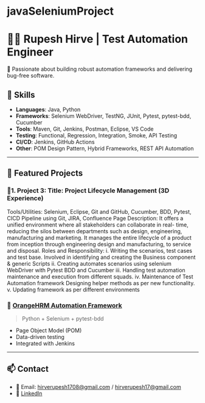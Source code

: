 # javaSeleniumProject
# 👨‍💻 Rupesh Hirve | Test Automation Engineer

🚀 Passionate about building robust automation frameworks and delivering bug-free software.

## 🔧 Skills
- **Languages**: Java, Python
- **Frameworks**: Selenium WebDriver, TestNG, JUnit, Pytest, pytest-bdd, Cucumber
- **Tools**: Maven, Git, Jenkins, Postman, Eclipse, VS Code
- **Testing**: Functional, Regression, Integration, Smoke, API Testing
- **CI/CD**: Jenkins, GitHub Actions
- **Other**: POM Design Pattern, Hybrid Frameworks, REST API Automation

---

## 📂 Featured Projects
### 🔹1.	Project 3: Title: Project Lifecycle Management (3D Experience) 
Tools/Utilities: Selenium, Eclipse, Git and GitHub, Cucumber, BDD, Pytest, CICD Pipeline using Git, JIRA, Confluence Page 
Description: It offers a unified environment where all stakeholders can collaborate in real- time, reducing the silos between departments such as design, engineering, manufacturing and marketing. It manages the entire lifecycle of a product from inception through engineering design and manufacturing, to service and disposal. 
Roles and Responsibility: 
i.	Writing the scenarios, test cases and test base. Involved in identifying and creating the Business component & generic Scripts 
ii.	Creating automates scenarios using selenium WebDriver with Pytest BDD and Cucumber
iii.	Handling test automation maintenance and execution from different squads.
iv.	Maintenance of Test Automation framework Designing helper methods as per new functionality. 
v.	Updating framework as per different environments


### 🔹 [OrangeHRM Automation Framework](https://github.com/yourusername/orangehrm-python-automation)
> Python + Selenium + pytest-bdd  
- Page Object Model (POM)
- Data-driven testing
- Integrated with Jenkins
---

## 📫 Contact
- 📧 Email: hirverupesh1708@gmail.com / hirverupesh17@gmail.com
- 🔗 [LinkedIn](https://www.linkedin.com/in/rupesh-hirve/)


